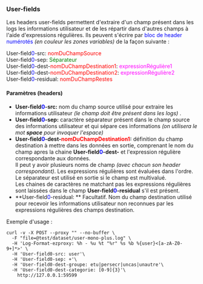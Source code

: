 ### User-fields ###

Les headers user-fields permettent d'extraire d'un champ présent dans les logs les informations utilisateur et de les répartir dans d'autres champs à l'aide d'expressions régulières.
Ils peuvent s'écrire par <span style="color: blue">bloc de header numérotés</span> *(en couleur les zones variables)* de la façon suivante :

User-field<span style="color: blue">0</span>-src: <span style="color: red">nomDuChampSource</span></br>
User-field<span style="color: blue">0</span>-sep: <span style="color: green">Séparateur</span></br>
User-field<span style="color: blue">0</span>-dest-<span style="color: red">nomDuChampDestination1</span>: <span style="color: magenta">expressionRégulière1</span></br>
User-field<span style="color: blue">0</span>-dest-<span style="color: red">nomDuChampDestination2</span>: <span style="color: magenta">expressionRégulière2</span></br>
User-field<span style="color: blue">0</span>-residual: <span style="color: red">nomDuChampRestes</span></br>

#### Paramètres (headers) ####

-   **User-field<span style="color: blue">0</span>-src:** nom du champ source utilisé pour extraire les informations utilisateur *(le champ doit être présent dans les logs)* .
-   **User-field<span style="color: blue">0</span>-sep:** caractère séparateur présent dans le champ source des informations utilisateur et qui sépare ces informations *(on utilisera le mot **space** pour invoquer l'espace)*
-   **User-field<span style="color: blue">0</span>-dest-<span style="color: red">nomDuChampDestination1</span>:** <span>définition du champ destination à mettre dans les données en sortie, comprenant le nom du champ apres la chaine **User-field<span style="color: blue">0</span>-dest-** et l'expression régulière correspondante aux données.</br> Il peut y avoir plusieurs noms de champ *(avec chacun son header correspondant)*. Les expressions régulières sont évaluées dans l'ordre. Le séparateur est utilisé en sortie si le champ est multivalué.</br> Les chaines de caractères ne matchant pas les expressions régulières sont laissées dans le champ **User-field<span style="color: blue">0</span>-residual** s'il est présent.</span>
-   **User-field<span style="color: blue">0</span>-residual: ** Facultatif. Nom du champ destination utilisé pour recevoir les informations utilisateur non reconnues par les expressions régulières des champs destination.

Exemple d'usage :
```shell
curl -v -X POST --proxy "" --no-buffer \
  -F "file=@test/dataset/user-mono-plus.log" \
  -H 'Log-Format-ezproxy: %h - %u %t "%r" %s %b %{user}<[a-zA-Z0-9+]*>' \
  -H 'User-field0-src: user'\
  -H 'User-field0-sep: +'\
  -H 'User-field0-dest-groupe: etu|persecr|uncas|unautre'\
  -H 'User-field0-dest-categorie: [0-9]{3}'\
 	http://127.0.0.1:59599
```
